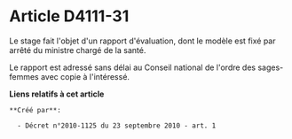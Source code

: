 # Article D4111-31

Le stage fait l'objet d'un rapport d'évaluation, dont le modèle est fixé par arrêté du ministre chargé de la santé. 

Le rapport est adressé sans délai au Conseil national de l'ordre des sages-femmes avec copie à l'intéressé.

**Liens relatifs à cet article**

	**Créé par**:

	  - Décret n°2010-1125 du 23 septembre 2010 - art. 1
